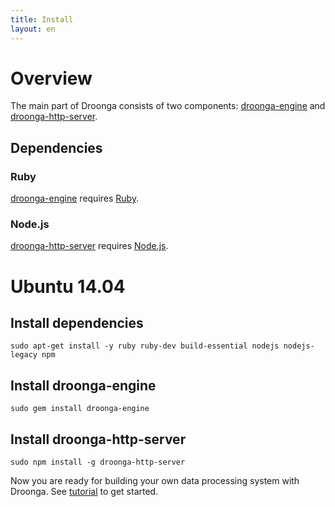 ```yaml
---
title: Install
layout: en
---
```


# Overview

The main part of Droonga consists of two components: [droonga-engine][] and [droonga-http-server][].

<!--

## Steps to install Droonga by the installation script

There are useful installation scripts.
Download them and run it by `bash`, as the root:

~~~
# curl https://raw.githubusercontent.com/droonga/droonga-engine/master/install.sh | \
    bash
# curl https://raw.githubusercontent.com/droonga/droonga-http-server/master/install.sh | \
    bash
~~~

After services are installed, you can run/stop them via the `service` command:

~~~
# service droonga-engine start
# service droonga-engine stop
# service droonga-http-server start
# service droonga-http-server stop
~~~

Now you are ready for building your own data processing system with Droonga. See [tutorial](/tutorial/) to get started.

NOTE: currently the installation script works only on several environments:

 * Debian GNU/Linux (latest release)
 * Ubuntu (latest release, latest LTS)
 * CentOS 7

Otherwise you have to install components manually.
See following descriptions.

## Details for manual installation

-->

## Dependencies

### Ruby

[droonga-engine][] requires [Ruby][].

### Node.js

[droonga-http-server][] requires [Node.js][].


# Ubuntu 14.04

## Install dependencies

    sudo apt-get install -y ruby ruby-dev build-essential nodejs nodejs-legacy npm

## Install droonga-engine

    sudo gem install droonga-engine

## Install droonga-http-server

    sudo npm install -g droonga-http-server

Now you are ready for building your own data processing system with Droonga. See [tutorial](/tutorial/) to get started.

<!--

For more details, see [tutorial for manual installation](../tutorial/manual-install/).

-->

  [Ruby]: http://www.ruby-lang.org/
  [Node.js]: http://nodejs.org/
  [droonga-engine]: https://github.com/droonga/droonga-engine
  [droonga-http-server]: https://github.com/droonga/droonga-http-server
